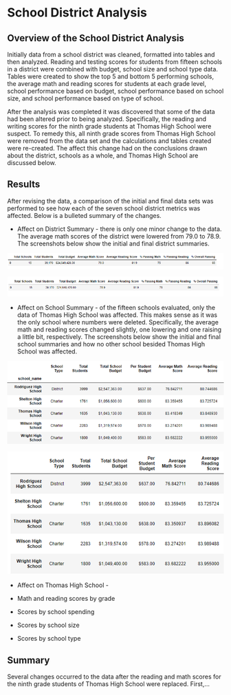 # School District Analysis
## Overview of the School District Analysis
Initially data from a school district was cleaned, formatted into tables and then analyzed.  Reading and testing scores for students from fifteen schools in a district were combined with budget, school size and school type data.  Tables were created to show the top 5 and bottom 5 performing schools, the average math and reading scores for students at each grade level, school performance based on budget, school performance based on school size, and school performance based on type of school.  

After the analysis was completed it was discovered that some of the data had been altered prior to being analyzed.  Specifically, the reading and writing scores for the ninth grade students at Thomas High School were suspect.  To remedy this, all ninth grade scores from Thomas High School were removed from the data set and the calculations and tables created were re-created.  The affect this change had on the conclusions drawn about the district, schools as a whole, and Thomas High School are discussed below.    

## Results
After revising the data, a comparison of the initial and final data sets was performed to see how each of the seven school district metrics was affected.  Below is a bulleted summary of the changes.
* Affect on District Summary - there is only one minor change to the data.  The average math scores of the district were lowered from 79.0 to 78.9.  The screenshots below show the initial and final district summaries.  

![screenshot of the initial district summary](screenshots/district_summary_initial.png)
 
![screenshot of the final district summary](screenshots/district_summary_final.png)
 
* Affect on School Summary - of the fifteen schools evaluated, only the data of Thomas High School was affected.  This makes sense as it was the only school where numbers were deleted.  Specifically, the average math and reading scores changed slightly, one lowering and one raising a little bit, respectively.  The screenshots below show the initial and final school summaries and how no other school besided Thomas High School was affected.

![screenshot of the initial school summary](screenshots/school_summary_initial.png)
 
![screenshot of the final school summary](screenshots/school_summary_final.png)

* Affect on Thomas High School - 

* Math and reading scores by grade
* Scores by school spending
* Scores by school size
* Scores by school type


## Summary
Several changes occurred to the data after the reading and math scores for the ninth grade students of Thomas High School were replaced.  First,...


 

